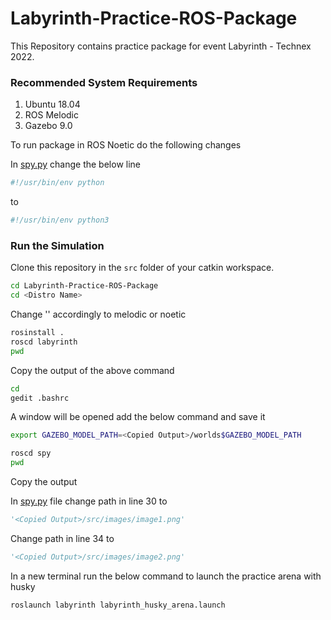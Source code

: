 # Labyrinth-Practice-ROS-Package

This Repository contains practice package for event Labyrinth - Technex 2022.

### Recommended System Requirements

1. Ubuntu 18.04
2. ROS Melodic
3. Gazebo 9.0

To run package in ROS Noetic do the following changes

In [spy.py](spy/src/spy.py) change the below line
```python
#!/usr/bin/env python
```
to
```python
#!/usr/bin/env python3
```

### Run the Simulation

Clone this repository in the `src` folder of your catkin workspace.

```bash
cd Labyrinth-Practice-ROS-Package
cd <Distro Name>     
```
Change '<Distro Name>' accordingly to melodic or noetic
```bash
rosinstall .
roscd labyrinth
pwd
```
Copy the output of the above command
```bash
cd
gedit .bashrc
```
A window will be opened add the below command and save it
```bash
export GAZEBO_MODEL_PATH=<Copied Output>/worlds$GAZEBO_MODEL_PATH
```

```bash
roscd spy
pwd
```

Copy the output 

In [spy.py](spy/src/spy.py) file change path in line 30 to

```python
'<Copied Output>/src/images/image1.png'
```
Change path in line 34 to
```python
'<Copied Output>/src/images/image2.png'
```
In a new terminal run the below command to launch the practice arena with husky

```bash
roslaunch labyrinth labyrinth_husky_arena.launch 
```
